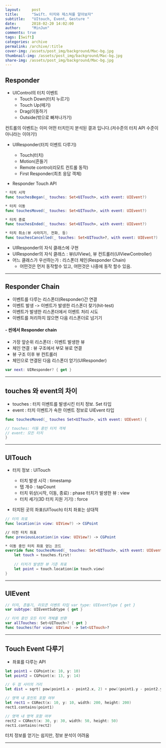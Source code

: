```yaml
---
layout:     post
title:      "Swift. 터치와 제스쳐를 알아보자"
subtitle:   "UItouch, Event, Gesture "
date:       2018-02-20 14:02:00
author:     "MinJun"
comments: true 
tags: [Swift]
categories: archive
permalink: /archive/:title
cover-img: /assets/post_img/background/Mac-bg.jpg
thumbnail-img: /assets/post_img/background/Mac-bg.jpg
share-img: /assets/post_img/background/Mac-bg.jpg
---
```


## Responder

- UIControl의 터치 이벤트 
	- Touch Down(터치 누르기)
	- Touch Up(떼기)
	- Drag(이동하기
	- Outside(밖으로 빠져나가기)

컨트롤의 이벤트는 이미 어떤 터치인지 분석된 결과 입니다.(저수준의 터치 API 수준이 아니라는 이야기!) 

- UIResponder(터치 이벤트 다루기)
	- Touch(터치)
	- Motion(흔들기
	- Remote control(리모트 컨트롤 동작) 
	- First Responder(최초 응답 객체)

- Responder Touch API 

```swift
* 터치 시작
func touchesBegan(_ touches: Set<UITouch>, with event: UIEvent?)

* 터치 이동
func touchesMoved(_ touches: Set<UITouch>, with event: UIEvent?)

* 터치 종료
func touchesEnded(_ touches: Set<UITouch>, with event: UIEvent?)

* 터치 취소(뷰 사라지기, 전화, 등)
func touchesCancelled(_ touches: Set<UITouch>?, with event: UIEvent?)
```

- UIResponder의 자식 클래스에 구현
- UIResponder의 자식 클래스 : 뷰(UIView), 뷰 컨트롤러(UIViewController) 
- 어느 클래스가 우선하는가 : 리스폰더 체인(Responder Chain)
	- 어떤것은 먼저 동작할수 있고, 어떤것은 나중에 동작 할수 있음.  

---

## Responder Chain

- 이벤트를 다루는 리스폰더(Responder)간 연결
- 이벤트 발생 -> 이벤트가 발생한 리스폰더 찾기(hit-test) 
- 이벤트가 발생한 리스폰더에서 이벤트 처리 시도 
- 이벤트를 처리하지 않으면 다음 리스폰더로 넘기기

#### - 씬에서 Responder chain

- 가장 앞순위 리스폰더 : 이벤트 발생한 뷰
- 체인 연결 : 뷰 구조에서 부모 뷰로 연결  
- 뷰 구조 이후 뷰 컨트롤러
- 체인으로 연결된 다음 리스폰더 얻기(UIResponder)

```swift
var next: UIResponder? { get }
```

---

## touches 와 event의 차이 

- touches : 터치 이벤트를 발생시킨 터치 정보. Set<UITouch> 타입 
- event : 터치 이벤트가 속한 이벤트 정보로 UIEvent 타입

```swift
func touchesMoved(_ touches Set<UITouch>, with event: UIEvent) {

// touches: 이동 중인 터치 객체
// event: 모든 터치 
}
```

---

## UITouch 

- 터치 정보 : UITouch
	- 터치 발생 시각 : timestamp
	- 탭 개수 : tapCount
	- 터치 위상(시작, 이동, 종료) : phase 터치가 발생한 뷰 : view
	- 터치 세기(3D 터치 지원 기기) : force

- 터치된 곳의 좌표(UITouch) 터치 좌표는 상대적

```swift
// 터치 좌표
func location(in view: UIView?) -> CGPoint

// 이전 터치 좌표
func previousLocation(in view: UIView?) -> CGPoint

* 이동 중인 터치 좌표 얻는 코드
override func touchesMoved(_ touches: Set<UITouch>, with event: UIEvent?) { 
	let touch = touches.first!
	
	// 터치가 발생한 뷰 기준 좌표
	let point = touch.location(in touch.view)
}
```

---

## UIEvent 

```swift
// 터치, 흔들기, 리모콘 이벤트 타입 var type: UIEventType { get }
var subtype: UIEventSubtype { get }

// 터치 중인 모든 터치 객체를 반환
var allTouches: Set<UITouch>? { get }
func touches(for view: UIView) -> Set<UITouch>?
```

---

## Touch Event 다루기 

- 좌표를 다루는 API

```swift
let point1 = CGPoint(x: 10, y: 10) 
let point2 = CGPoint(x: 13, y: 14)

// 두 점 사이의 거리
let dist = sqrt( pow(point1.x - point2.x, 2) + pow((point1.y - point2.y), 2))

// 영역 내 포인트 포함 여부
let rect1 = CGRect(x: 10, y: 10, width: 200, height: 200) 
rect1.contains(point1)

// 영역 내 영역 포함 여부
rect2 = CGRect(x: 30, y: 30, width: 50, height: 50) 
rect1.contains(rect2)
```
터치 정보를 얻기는 쉽지만, 정보 분석이 어려움

---
























